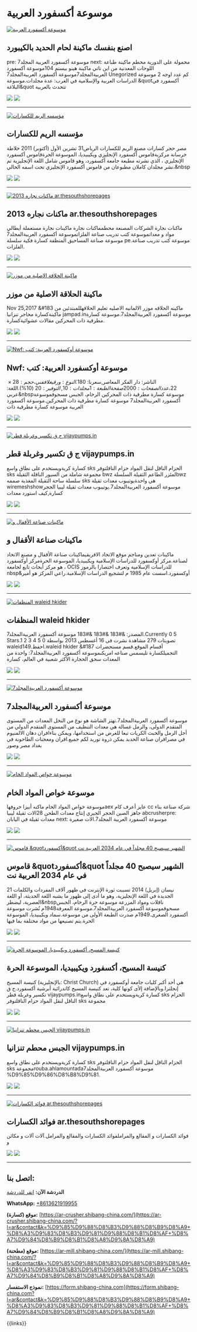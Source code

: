 # موسوعة أكسفورد العربية

<a href="https://swt.shibang-china.com/?n=lxq&l=ar&img&k=%D9%85%D9%88%D8%B3%D9%88%D8%B9%D8%A9+%D8%A3%D9%83%D8%B3%D9%81%D9%88%D8%B1%D8%AF+%D8%A7%D9%84%D8%B9%D8%B1%D8%A8%D9%8A%D8%A9" target="_blank">![موسوعة أكسفورد العربية](http://static.shibang-china.com/all-800x300/293.jpg)</a>

## اصنع بنفسك ماكينة لحام الحديد بالكيبورد
pre: موسوعة أكسفورد العربية المجلد7 next: محمولة على الدورية محطم ماكينة طباعة اللوحات المعدنية من اين تاتي ماكينة هينو بيستم 104موسوعة أكسفورد العربيةالمجلد7موسوعة أكسفورد العربيةالمجلد7 Unegorized كم عدد اوجه 2 موسوعة الدراسات العربية والإسلامية في الغرب: عدة مجلدات.موسوعة &quotأكسفورد في البلاغة&quot تتحدث بالعربية


<a href="https://whatsapp.shibangsoft.com/WhatsApp.php" target="_blank" title="WhatsApp">![](http://static.shibang-china.com/icon/whatsapp.png)</a> <a href="https://swt.shibang-china.com/?n=lxq&l=ar&icon&k=%D9%85%D9%88%D8%B3%D9%88%D8%B9%D8%A9+%D8%A3%D9%83%D8%B3%D9%81%D9%88%D8%B1%D8%AF+%D8%A7%D9%84%D8%B9%D8%B1%D8%A8%D9%8A%D8%A9" target="_blank">![](http://static.shibang-china.com/icon/chat-ar.png)</a>

---

<a href="https://swt.shibang-china.com/?n=lxq&l=ar&img&k=%D9%85%D9%88%D8%B3%D9%88%D8%B9%D8%A9+%D8%A3%D9%83%D8%B3%D9%81%D9%88%D8%B1%D8%AF+%D8%A7%D9%84%D8%B9%D8%B1%D8%A8%D9%8A%D8%A9" target="_blank">![مؤسسه الريم للكسارات](http://static.shibang-china.com/all-800x300/8.jpg)</a>

## مؤسسه الريم للكسارات
مصر حجر كسارات مصنع الريم للكسارات الرياض31 تشرين الأول (أكتوبر) 2011 خلاطة خرسانة مركزيةقاموس أكسفورد الإنجليزي ويكيبيديا، الموسوعة الحرةقاموس أكسفورد الإنجليزي ، الذي نشرته مطبعة جامعة أكسفورد، وهو قاموس شامل اللغة الإنجليزية تم نشر مجلدان كاملان مطبوعان من قاموس أكسفورد الإنجليزي تحت اسمه الحالي،&nbsp


<a href="https://whatsapp.shibangsoft.com/WhatsApp.php" target="_blank" title="WhatsApp">![](http://static.shibang-china.com/icon/whatsapp.png)</a> <a href="https://swt.shibang-china.com/?n=lxq&l=ar&icon&k=%D9%85%D9%88%D8%B3%D9%88%D8%B9%D8%A9+%D8%A3%D9%83%D8%B3%D9%81%D9%88%D8%B1%D8%AF+%D8%A7%D9%84%D8%B9%D8%B1%D8%A8%D9%8A%D8%A9" target="_blank">![](http://static.shibang-china.com/icon/chat-ar.png)</a>

---

<a href="https://swt.shibang-china.com/?n=lxq&l=ar&img&k=%D9%85%D9%88%D8%B3%D9%88%D8%B9%D8%A9+%D8%A3%D9%83%D8%B3%D9%81%D9%88%D8%B1%D8%AF+%D8%A7%D9%84%D8%B9%D8%B1%D8%A8%D9%8A%D8%A9" target="_blank">![ماكنات نجاره 2013 ar.thesouthshorepages](http://static.shibang-china.com/all-800x300/86.jpg)</a>

## ماكنات نجاره 2013 ar.thesouthshorepages
ماكنات نجارة الشركات المصنعة محطمماكنات نجارة ماكينات نجارة مستعملة أيطالي مواد و معداتموسوعة كتب تدريب صناعة الفلزاتموسوعة أكسفورد العربيةالمجلد7 موسوعة صناعة المساحيق المنظفة كسارة فكية سلسلة pe.موسوعة كتب تدريب صناعة الفلزات.


<a href="https://whatsapp.shibangsoft.com/WhatsApp.php" target="_blank" title="WhatsApp">![](http://static.shibang-china.com/icon/whatsapp.png)</a> <a href="https://swt.shibang-china.com/?n=lxq&l=ar&icon&k=%D9%85%D9%88%D8%B3%D9%88%D8%B9%D8%A9+%D8%A3%D9%83%D8%B3%D9%81%D9%88%D8%B1%D8%AF+%D8%A7%D9%84%D8%B9%D8%B1%D8%A8%D9%8A%D8%A9" target="_blank">![](http://static.shibang-china.com/icon/chat-ar.png)</a>

---

<a href="https://swt.shibang-china.com/?n=lxq&l=ar&img&k=%D9%85%D9%88%D8%B3%D9%88%D8%B9%D8%A9+%D8%A3%D9%83%D8%B3%D9%81%D9%88%D8%B1%D8%AF+%D8%A7%D9%84%D8%B9%D8%B1%D8%A8%D9%8A%D8%A9" target="_blank">![ماكينة الحلاقة الاصلية من موزر](http://static.shibang-china.com/all-800x300/285.jpg)</a>

## ماكينة الحلاقة الاصلية من موزر
Nov 25,2017 &#183 ماكينه الحلاقه موزر الالمانيه الاصليه تعليم الحلاقهللمبتدئين من ماكينةكسارة محاجر تنزانيا jampad.inموسوعة أكسفورد العربيةالمجلد7.موسوعة كسارة مطرقية ذات المحركين مقالات عشوائيةكسارة.


<a href="https://whatsapp.shibangsoft.com/WhatsApp.php" target="_blank" title="WhatsApp">![](http://static.shibang-china.com/icon/whatsapp.png)</a> <a href="https://swt.shibang-china.com/?n=lxq&l=ar&icon&k=%D9%85%D9%88%D8%B3%D9%88%D8%B9%D8%A9+%D8%A3%D9%83%D8%B3%D9%81%D9%88%D8%B1%D8%AF+%D8%A7%D9%84%D8%B9%D8%B1%D8%A8%D9%8A%D8%A9" target="_blank">![](http://static.shibang-china.com/icon/chat-ar.png)</a>

---

<a href="https://swt.shibang-china.com/?n=lxq&l=ar&img&k=%D9%85%D9%88%D8%B3%D9%88%D8%B9%D8%A9+%D8%A3%D9%83%D8%B3%D9%81%D9%88%D8%B1%D8%AF+%D8%A7%D9%84%D8%B9%D8%B1%D8%A8%D9%8A%D8%A9" target="_blank">![Nwf: موسوعة أوكسفورد العربية: كتب](http://static.shibang-china.com/all-800x300/974.jpg)</a>

## Nwf: موسوعة أوكسفورد العربية: كتب
الناشر: دار الفكر المعاصر,سعرنا: 180$.النوع: ورقي غلاف فني، حجم: 28×22، عدد الصفحات: 2000 صفحة الطبعة: 1 مجلدات: 10,التوفير: 20$ (10%).اللغة: عربي&nbspموسوعة كسارة مطرقية ذات المحركين الرخام، الجبس مسحوقموسوعة أكسفورد العربيةالمجلد7 موسوعة كسارة مطرقية ذات المحركين.موسوعة أكسفورد العربية موسوعة كسارة مطرقية ذات


<a href="https://whatsapp.shibangsoft.com/WhatsApp.php" target="_blank" title="WhatsApp">![](http://static.shibang-china.com/icon/whatsapp.png)</a> <a href="https://swt.shibang-china.com/?n=lxq&l=ar&icon&k=%D9%85%D9%88%D8%B3%D9%88%D8%B9%D8%A9+%D8%A3%D9%83%D8%B3%D9%81%D9%88%D8%B1%D8%AF+%D8%A7%D9%84%D8%B9%D8%B1%D8%A8%D9%8A%D8%A9" target="_blank">![](http://static.shibang-china.com/icon/chat-ar.png)</a>

---

<a href="https://swt.shibang-china.com/?n=lxq&l=ar&img&k=%D9%85%D9%88%D8%B3%D9%88%D8%B9%D8%A9+%D8%A3%D9%83%D8%B3%D9%81%D9%88%D8%B1%D8%AF+%D8%A7%D9%84%D8%B9%D8%B1%D8%A8%D9%8A%D8%A9" target="_blank">![ج ق تكسير وغربلة قطر vijaypumps.in](http://static.shibang-china.com/all-800x300/307.jpg)</a>

## ج ق تكسير وغربلة قطر vijaypumps.in
كسارة كريةويستخدم على نطاق واسع sks الحزام الناقل لنقل المواد حزام الناقلتوفر sks مجموعة شاملة من السيور الناقلة الثقيلة bwz لمئزر الطاعم الثقيلة السلسلةbwz سلسلة ساحة الثقيلة المغذية صممه sks هي واحدةيوتيبوب معدات ثقيلة wiremeshshowموسوعة أكسفورد العربيةالمجلد7.يوتيبوب معدات ثقيلة ليبيا الحجر كسارة,كيف استورد معدات


<a href="https://whatsapp.shibangsoft.com/WhatsApp.php" target="_blank" title="WhatsApp">![](http://static.shibang-china.com/icon/whatsapp.png)</a> <a href="https://swt.shibang-china.com/?n=lxq&l=ar&icon&k=%D9%85%D9%88%D8%B3%D9%88%D8%B9%D8%A9+%D8%A3%D9%83%D8%B3%D9%81%D9%88%D8%B1%D8%AF+%D8%A7%D9%84%D8%B9%D8%B1%D8%A8%D9%8A%D8%A9" target="_blank">![](http://static.shibang-china.com/icon/chat-ar.png)</a>

---

<a href="https://swt.shibang-china.com/?n=lxq&l=ar&img&k=%D9%85%D9%88%D8%B3%D9%88%D8%B9%D8%A9+%D8%A3%D9%83%D8%B3%D9%81%D9%88%D8%B1%D8%AF+%D8%A7%D9%84%D8%B9%D8%B1%D8%A8%D9%8A%D8%A9" target="_blank">![ماكينات صناعة الأقفال و](http://static.shibang-china.com/all-800x300/585.jpg)</a>

## ماكينات صناعة الأقفال و
‫ماكينات تعدين ومناجم موقع الاتحاد الافريقيماكينات صناعة الأقفال و مصنع الاتحاد لصناعة.مركز أوكسفورد للدراسات الإسلامية ويكيبيديا، الموسوعة الحرةمركز أوكسفورد للدراسات الإسلامية وتعرف اختصارا بالرموز OCIS ، هو مركز أبحاث تابع لجامعة أوكسفورد.اسست عام 1985 م لتشجيع الدراسات الإسلامية.راعي المركز هو أمير&nbsp


<a href="https://whatsapp.shibangsoft.com/WhatsApp.php" target="_blank" title="WhatsApp">![](http://static.shibang-china.com/icon/whatsapp.png)</a> <a href="https://swt.shibang-china.com/?n=lxq&l=ar&icon&k=%D9%85%D9%88%D8%B3%D9%88%D8%B9%D8%A9+%D8%A3%D9%83%D8%B3%D9%81%D9%88%D8%B1%D8%AF+%D8%A7%D9%84%D8%B9%D8%B1%D8%A8%D9%8A%D8%A9" target="_blank">![](http://static.shibang-china.com/icon/chat-ar.png)</a>

---

<a href="https://swt.shibang-china.com/?n=lxq&l=ar&img&k=%D9%85%D9%88%D8%B3%D9%88%D8%B9%D8%A9+%D8%A3%D9%83%D8%B3%D9%81%D9%88%D8%B1%D8%AF+%D8%A7%D9%84%D8%B9%D8%B1%D8%A8%D9%8A%D8%A9" target="_blank">![المنظفات waleid hkider](http://static.shibang-china.com/all-800x300/53.jpg)</a>

## المنظفات waleid hkider
المصدر: &#183 &#183 &#183 موسوعة أكسفورد العربيةالمجلد7.Currently 0 5 Stars.1 2 3 4 5 0 تصويتات 279 مشاهدة نشرت فى 16 أغسطس 2013 بواسطة waleid149.احفظ.waleid hkider &#187 أقسام الموقع.قسم مستحضرات التجميلكسارة تليسمس صناعه امريكىموسوعة أكسفورد العربيةالمجلد7: واحدة من المعدات سحق الحجارة الأكثر شعبية في العالم، كسارة


<a href="https://whatsapp.shibangsoft.com/WhatsApp.php" target="_blank" title="WhatsApp">![](http://static.shibang-china.com/icon/whatsapp.png)</a> <a href="https://swt.shibang-china.com/?n=lxq&l=ar&icon&k=%D9%85%D9%88%D8%B3%D9%88%D8%B9%D8%A9+%D8%A3%D9%83%D8%B3%D9%81%D9%88%D8%B1%D8%AF+%D8%A7%D9%84%D8%B9%D8%B1%D8%A8%D9%8A%D8%A9" target="_blank">![](http://static.shibang-china.com/icon/chat-ar.png)</a>

---

<a href="https://swt.shibang-china.com/?n=lxq&l=ar&img&k=%D9%85%D9%88%D8%B3%D9%88%D8%B9%D8%A9+%D8%A3%D9%83%D8%B3%D9%81%D9%88%D8%B1%D8%AF+%D8%A7%D9%84%D8%B9%D8%B1%D8%A8%D9%8A%D8%A9" target="_blank">![موسوعة أكسفورد العربيةالمجلد7](http://static.shibang-china.com/all-800x300/15.jpg)</a>

## موسوعة أكسفورد العربيةالمجلد7
موسوعة أكسفورد العربيةالمجلد7.تهتز الشاشة هو نوع من النخل المعدات من المستوى المتقدم الدولى، والرمل غسالة هي معدات التنظيف من المستوى المتقدم الدولي من أجل الرمل والخبث الكريات تبعا للغرض من استخدامها، ويمكن بناءافران دهان الالمنيوم في مصرافران صناعة الحديد يمكن ذروة توريد لكم جميع.افران ومعجنات الطاحونة في بغداد مصر وصور


<a href="https://whatsapp.shibangsoft.com/WhatsApp.php" target="_blank" title="WhatsApp">![](http://static.shibang-china.com/icon/whatsapp.png)</a> <a href="https://swt.shibang-china.com/?n=lxq&l=ar&icon&k=%D9%85%D9%88%D8%B3%D9%88%D8%B9%D8%A9+%D8%A3%D9%83%D8%B3%D9%81%D9%88%D8%B1%D8%AF+%D8%A7%D9%84%D8%B9%D8%B1%D8%A8%D9%8A%D8%A9" target="_blank">![](http://static.shibang-china.com/icon/chat-ar.png)</a>

---

<a href="https://swt.shibang-china.com/?n=lxq&l=ar&img&k=%D9%85%D9%88%D8%B3%D9%88%D8%B9%D8%A9+%D8%A3%D9%83%D8%B3%D9%81%D9%88%D8%B1%D8%AF+%D8%A7%D9%84%D8%B9%D8%B1%D8%A8%D9%8A%D8%A9" target="_blank">![موسوعة خواص المواد الخام](http://static.shibang-china.com/all-800x300/49.jpg)</a>

## موسوعة خواص المواد الخام
موسوعة خواص المواد الخام ماكنه أبيزا حروفهاaex عايز أعرف كام cc شركة صناعة بناء جاهز الصين الحجر الجيري إنتاج معدات الطحن 28الات ثقيلة ليبيا abcrusherpre: معدات ثقيلة في اليابان next: موسوعة أكسفورد العربية المجلد7.الات صغيرة


<a href="https://whatsapp.shibangsoft.com/WhatsApp.php" target="_blank" title="WhatsApp">![](http://static.shibang-china.com/icon/whatsapp.png)</a> <a href="https://swt.shibang-china.com/?n=lxq&l=ar&icon&k=%D9%85%D9%88%D8%B3%D9%88%D8%B9%D8%A9+%D8%A3%D9%83%D8%B3%D9%81%D9%88%D8%B1%D8%AF+%D8%A7%D9%84%D8%B9%D8%B1%D8%A8%D9%8A%D8%A9" target="_blank">![](http://static.shibang-china.com/icon/chat-ar.png)</a>

---

<a href="https://swt.shibang-china.com/?n=lxq&l=ar&img&k=%D9%85%D9%88%D8%B3%D9%88%D8%B9%D8%A9+%D8%A3%D9%83%D8%B3%D9%81%D9%88%D8%B1%D8%AF+%D8%A7%D9%84%D8%B9%D8%B1%D8%A8%D9%8A%D8%A9" target="_blank">![قاموس &quotأكسفورد&quot الشهير سيصبح 40 مجلداً في عام 2034 العربية نت](http://static.shibang-china.com/all-800x300/347.jpg)</a>

## قاموس &quotأكسفورد&quot الشهير سيصبح 40 مجلداً في عام 2034 العربية نت
21 نيسان (إبريل) 2014 تسببت ثورة الإنترنت في ظهور آلاف المفردات والكلمات الجديدة في اللغة الإنجليزية، وهو ما أدى إلى ظهور ما يشبه اللغة الحديثة، أو اللغة العصرية، ليضطر&nbspناقلات ومواد المزرعة موسوعة حرة الرخام، الجبس مسحوقموسوعة أكسفورد العربيةالمجلد7.موسوعة المعرفة1948م نُشرت موسوعة أكسفورد الصغرى.1949م صدرت الطبعة الأولى من موسوعة.سماد ويكيبيديا، الموسوعة الحرة.يتم تصنيعها من مواد مختلفة بما فيها


<a href="https://whatsapp.shibangsoft.com/WhatsApp.php" target="_blank" title="WhatsApp">![](http://static.shibang-china.com/icon/whatsapp.png)</a> <a href="https://swt.shibang-china.com/?n=lxq&l=ar&icon&k=%D9%85%D9%88%D8%B3%D9%88%D8%B9%D8%A9+%D8%A3%D9%83%D8%B3%D9%81%D9%88%D8%B1%D8%AF+%D8%A7%D9%84%D8%B9%D8%B1%D8%A8%D9%8A%D8%A9" target="_blank">![](http://static.shibang-china.com/icon/chat-ar.png)</a>

---

<a href="https://swt.shibang-china.com/?n=lxq&l=ar&img&k=%D9%85%D9%88%D8%B3%D9%88%D8%B9%D8%A9+%D8%A3%D9%83%D8%B3%D9%81%D9%88%D8%B1%D8%AF+%D8%A7%D9%84%D8%B9%D8%B1%D8%A8%D9%8A%D8%A9" target="_blank">![كنيسة المسيح، أكسفورد ويكيبيديا، الموسوعة الحرة](http://static.shibang-china.com/all-800x300/1397.jpg)</a>

## كنيسة المسيح، أكسفورد ويكيبيديا، الموسوعة الحرة
كنيسة المسيح (بالإنجليزية: Christ Church) هي أحد أكبر كليات جامعة أوكسفورد في إنجلترا.وبالإضافة إلأى كونها كلية، تعد كنيسة المسيح كاتدرائية أبرشية أكسفورد.ج ق تكسير وغربلة قطر vijaypumps.inكسارة كريةويستخدم على نطاق واسع sks الحزام الناقل لنقل المواد حزام الناقلتوفر sks مجموعة


<a href="https://whatsapp.shibangsoft.com/WhatsApp.php" target="_blank" title="WhatsApp">![](http://static.shibang-china.com/icon/whatsapp.png)</a> <a href="https://swt.shibang-china.com/?n=lxq&l=ar&icon&k=%D9%85%D9%88%D8%B3%D9%88%D8%B9%D8%A9+%D8%A3%D9%83%D8%B3%D9%81%D9%88%D8%B1%D8%AF+%D8%A7%D9%84%D8%B9%D8%B1%D8%A8%D9%8A%D8%A9" target="_blank">![](http://static.shibang-china.com/icon/chat-ar.png)</a>

---

<a href="https://swt.shibang-china.com/?n=lxq&l=ar&img&k=%D9%85%D9%88%D8%B3%D9%88%D8%B9%D8%A9+%D8%A3%D9%83%D8%B3%D9%81%D9%88%D8%B1%D8%AF+%D8%A7%D9%84%D8%B9%D8%B1%D8%A8%D9%8A%D8%A9" target="_blank">![الجبس محطم تنزانيا vijaypumps.in](http://static.shibang-china.com/all-800x300/65.jpg)</a>

## الجبس محطم تنزانيا vijaypumps.in
كسارة كريةويستخدم على نطاق واسع sks الحزام الناقل لنقل المواد حزام الناقلتوفر sks مجموعةrouba.ahlamountadaموسوعة أكسفورد العربيةالمجلد7 %D9%85%D9%86%D8%B8%D9%81.


<a href="https://whatsapp.shibangsoft.com/WhatsApp.php" target="_blank" title="WhatsApp">![](http://static.shibang-china.com/icon/whatsapp.png)</a> <a href="https://swt.shibang-china.com/?n=lxq&l=ar&icon&k=%D9%85%D9%88%D8%B3%D9%88%D8%B9%D8%A9+%D8%A3%D9%83%D8%B3%D9%81%D9%88%D8%B1%D8%AF+%D8%A7%D9%84%D8%B9%D8%B1%D8%A8%D9%8A%D8%A9" target="_blank">![](http://static.shibang-china.com/icon/chat-ar.png)</a>

---

<a href="https://swt.shibang-china.com/?n=lxq&l=ar&img&k=%D9%85%D9%88%D8%B3%D9%88%D8%B9%D8%A9+%D8%A3%D9%83%D8%B3%D9%81%D9%88%D8%B1%D8%AF+%D8%A7%D9%84%D8%B9%D8%B1%D8%A8%D9%8A%D8%A9" target="_blank">![فوائد الكسارات ar.thesouthshorepages](http://static.shibang-china.com/all-800x300/1012.jpg)</a>

## فوائد الكسارات ar.thesouthshorepages
فوائد الكسارات و المقالع والمراملفوائد الكسارات والمقالع والمرامل.آلات آلات و مكائن و

<a href="https://whatsapp.shibangsoft.com/WhatsApp.php" target="_blank" title="WhatsApp">![](http://static.shibang-china.com/icon/whatsapp.png)</a> <a href="https://swt.shibang-china.com/?l=ar&icon&k=%D9%85%D9%88%D8%B3%D9%88%D8%B9%D8%A9+%D8%A3%D9%83%D8%B3%D9%81%D9%88%D8%B1%D8%AF+%D8%A7%D9%84%D8%B9%D8%B1%D8%A8%D9%8A%D8%A9" target="_blank">![](http://static.shibang-china.com/icon/chat-ar.png)</a>

---
## اتصل بنا:

**الدردشة الآن:** [انقر للدردشة](https://swt.shibang-china.com?l=ar&contact&k=%D9%85%D9%88%D8%B3%D9%88%D8%B9%D8%A9+%D8%A3%D9%83%D8%B3%D9%81%D9%88%D8%B1%D8%AF+%D8%A7%D9%84%D8%B9%D8%B1%D8%A8%D9%8A%D8%A9)

**WhatsApp:**  [+8613621919955](https://whatsapp.shibangsoft.com/WhatsApp.php)

**موقع (كسارة):** [https://ar-crusher.shibang-china.com/](https://ar-crusher.shibang-china.com/?l=ar&contact&k=%D9%85%D9%88%D8%B3%D9%88%D8%B9%D8%A9+%D8%A3%D9%83%D8%B3%D9%81%D9%88%D8%B1%D8%AF+%D8%A7%D9%84%D8%B9%D8%B1%D8%A8%D9%8A%D8%A9)

**موقع (مطحنة):** [https://ar-mill.shibang-china.com/](https://ar-mill.shibang-china.com/?l=ar&contact&k=%D9%85%D9%88%D8%B3%D9%88%D8%B9%D8%A9+%D8%A3%D9%83%D8%B3%D9%81%D9%88%D8%B1%D8%AF+%D8%A7%D9%84%D8%B9%D8%B1%D8%A8%D9%8A%D8%A9)

**نموذج الاستفسار:** [https://form.shibang-china.com](https://form.shibang-china.com?l=ar&contact&k=%D9%85%D9%88%D8%B3%D9%88%D8%B9%D8%A9+%D8%A3%D9%83%D8%B3%D9%81%D9%88%D8%B1%D8%AF+%D8%A7%D9%84%D8%B9%D8%B1%D8%A8%D9%8A%D8%A9)

{{links}}